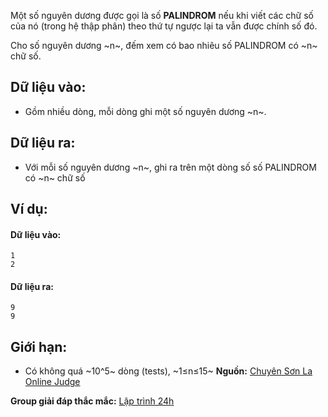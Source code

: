 Một số nguyên dương được gọi là số **PALINDROM** nếu khi viết các chữ số của nó (trong hệ thập phân) theo thứ tự ngược lại ta vẫn được chính số đó.

Cho số nguyên dương ~n~, đếm xem có bao nhiêu số PALINDROM có ~n~ chữ số.

## Dữ liệu vào:
- Gồm nhiều dòng, mỗi dòng ghi một số nguyên dương ~n~.

## Dữ liệu ra:
- Với mỗi số nguyên dương ~n~, ghi ra trên một dòng số số PALINDROM có ~n~ chữ số

## Ví dụ:
#### Dữ liệu vào:
```
1
2
```

#### Dữ liệu ra:
```
9
9
```

## Giới hạn:
- Có không quá ~10^5~ dòng (tests), ~1≤n≤15~
**Nguồn:** [Chuyên Sơn La Online Judge](http://csloj.ddns.net/)

**Group giải đáp thắc mắc:** [Lập trình 24h](https://www.facebook.com/groups/1386904321519984)